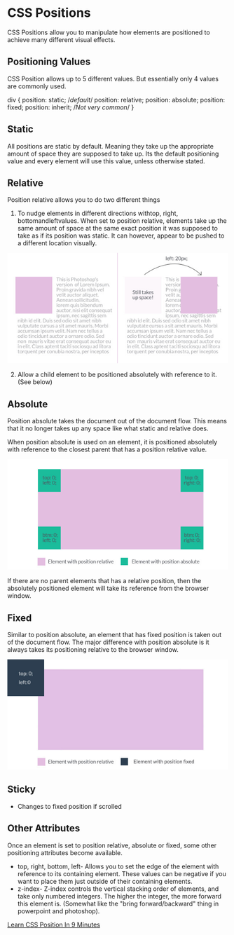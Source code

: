 # CSS Positions

CSS Positions allow you to manipulate how elements are positioned to achieve many different visual effects.

## Positioning Values

CSS Position allows up to 5 different values. But essentially only 4 values are commonly used.

div {
position: static; /*default*/
position: relative;
position: absolute;
position: fixed;
position: inherit; /*Not very common*/
}

## Static

All positions are static by default. Meaning they take up the appropriate amount of space they are supposed to take up. Its the default positioning value and every element will use this value, unless otherwise stated.

## Relative

Position relative allows you to do two different things

1. To nudge elements in different directions withtop, right, bottomandleftvalues.
    When set to position relative, elements take up the same amount of space at the same exact position it was supposed to take as if its position was static.
    It can however, appear to be pushed to a different location visually.

![image](media/CSS-Intro_CSS-Positions-image1.jpg)

2. Allow a child element to be positioned absolutely with reference to it. (See below)

## Absolute

Position absolute takes the document out of the document flow. This means that it no longer takes up any space like what static and relative does.

When position absolute is used on an element, it is positioned absolutely with reference to the closest parent that has a position relative value.

![image](media/CSS-Intro_CSS-Positions-image2.jpg)

If there are no parent elements that has a relative position, then the absolutely positioned element will take its reference from the browser window.

## Fixed

Similar to position absolute, an element that has fixed position is taken out of the document flow. The major difference with position absolute is it always takes its positioning relative to the browser window.

![image](media/CSS-Intro_CSS-Positions-image3.jpg)

## Sticky

- Changes to fixed position if scrolled

## Other Attributes

Once an element is set to position relative, absolute or fixed, some other positioning attributes become available.

- top, right, bottom, left- Allows you to set the edge of the element with reference to its containing element. These values can be negative if you want to place them just outside of their containing elements.
- z-index- Z-index controls the vertical stacking order of elements, and take only numbered integers. The higher the integer, the more forward this element is. (Somewhat like the "bring forward/backward" thing in powerpoint and photoshop).

[Learn CSS Position In 9 Minutes](https://www.youtube.com/watch?v=jx5jmI0UlXU)
